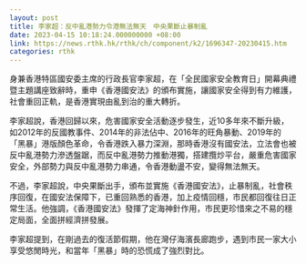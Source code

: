```yaml
---
layout: post
title: 李家超：反中亂港勢力令港無法無天　中央果斷止暴制亂
date: 2023-04-15 10:18:24.000000000 +08:00
link: https://news.rthk.hk/rthk/ch/component/k2/1696347-20230415.htm
categories: rthk
---
```


身兼香港特區國安委主席的行政長官李家超，在「全民國家安全教育日」開幕典禮暨主題講座致辭時，重申《香港國安法》的頒布實施，讓國家安全得到有力維護，社會重回正軌，是香港實現由亂到治的重大轉折。

李家超說，香港回歸以來，危害國家安全活動逐步發生，近10多年來不斷升級，如2012年的反國教事件、2014年的非法佔中、2016年的旺角暴動、2019年的「黑暴」港版顏色革命，令香港跌入暴力深淵，那時香港沒有國安法，立法會也被反中亂港勢力滲透盤踞，而反中亂港勢力推動港獨，搭建攬炒平台，嚴重危害國家安全，外部勢力與反中亂港勢力串通，令香港動盪不安，變得無法無天。

不過，李家超說，中央果斷出手，頒布並實施《香港國安法》，止暴制亂，社會秩序回復，在國安法保障下，已重回熟悉的香港，加上疫情回穩，市民都回復往日正常生活。他強調，《香港國安法》發揮了定海神針作用，市民更珍惜來之不易的穩定局面，全面拼經濟拼發展。

李家超提到，在剛過去的復活節假期，他在灣仔海濱長廊跑步，遇到市民一家大小享受悠閒時光，和當年「黑暴」時的恐慌成了強烈對比。
